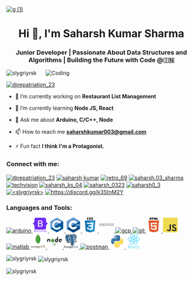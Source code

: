 [![g (1)](https://github.com/user-attachments/assets/ce1fa637-9f59-4bb7-b7b9-5406fcea37e8)](https://github.com/Slygriyrsk)
<h1 align="center">Hi 👋, I'm Saharsh Kumar Sharma</h1>
<h3 align="center">Junior Developer | Passionate About Data Structures and Algorithms | Building the Future with Code @🇮🇳</h3>
<img align="right" alt="Coding" width="400" src="https://png.pngtree.com/png-clipart/20240115/original/pngtree-artificial-intelligence-big-data-code-programmer-festival-three-dimensional-wind-beating-png-image_14120004.png">


<p align="left"> <img src="https://komarev.com/ghpvc/?username=slygriyrsk&label=Profile%20views&color=0e75b6&style=flat" alt="slygriyrsk" /> </p>

<p align="left"> <a href="https://twitter.com/@repatriation_23" target="blank"><img src="https://img.shields.io/twitter/follow/@repatriation_23?logo=twitter&style=for-the-badge" alt="@repatriation_23" /></a> </p>

- 🔭 I’m currently working on **Restaurant List Management**

- 🌱 I’m currently learning **Node JS, React**

- 💬 Ask me about **Arduino, C/C++, Node**

- 📫 How to reach me **saharshkumar003@gmail.com**

- ⚡ Fun fact **I think I'm a Protagonist.**

<h3 align="left">Connect with me:</h3>
<p align="left">
<a href="https://twitter.com/@repatriation_23" target="blank"><img align="center" src="https://raw.githubusercontent.com/rahuldkjain/github-profile-readme-generator/master/src/images/icons/Social/twitter.svg" alt="@repatriation_23" height="30" width="40" /></a>
<a href="https://linkedin.com/in/saharsh kumar" target="blank"><img align="center" src="https://raw.githubusercontent.com/rahuldkjain/github-profile-readme-generator/master/src/images/icons/Social/linked-in-alt.svg" alt="saharsh kumar" height="30" width="40" /></a>
<a href="https://codesandbox.com/retro_69" target="blank"><img align="center" src="https://raw.githubusercontent.com/rahuldkjain/github-profile-readme-generator/master/src/images/icons/Social/codesandbox.svg" alt="retro_69" height="30" width="40" /></a>
<a href="https://instagram.com/saharsh.03_sharma" target="blank"><img align="center" src="https://raw.githubusercontent.com/rahuldkjain/github-profile-readme-generator/master/src/images/icons/Social/instagram.svg" alt="saharsh.03_sharma" height="30" width="40" /></a>
<a href="https://www.youtube.com/c/techvision" target="blank"><img align="center" src="https://raw.githubusercontent.com/rahuldkjain/github-profile-readme-generator/master/src/images/icons/Social/youtube.svg" alt="techvision" height="30" width="40" /></a>
<a href="https://www.codechef.com/users/saharsh_ks_04" target="blank"><img align="center" src="https://cdn.jsdelivr.net/npm/simple-icons@3.1.0/icons/codechef.svg" alt="saharsh_ks_04" height="30" width="40" /></a>
<a href="https://codeforces.com/profile/saharsh_0323" target="blank"><img align="center" src="https://raw.githubusercontent.com/rahuldkjain/github-profile-readme-generator/master/src/images/icons/Social/codeforces.svg" alt="saharsh_0323" height="30" width="40" /></a>
<a href="https://www.leetcode.com/saharsh0_3" target="blank"><img align="center" src="https://raw.githubusercontent.com/rahuldkjain/github-profile-readme-generator/master/src/images/icons/Social/leet-code.svg" alt="saharsh0_3" height="30" width="40" /></a>
<a href="https://auth.geeksforgeeks.org/user/<slygriyrsk>" target="blank"><img align="center" src="https://raw.githubusercontent.com/rahuldkjain/github-profile-readme-generator/master/src/images/icons/Social/geeks-for-geeks.svg" alt="<slygriyrsk>" height="30" width="40" /></a>
<a href="https://discord.gg/https://discord.gg/k3StnM2Y" target="blank"><img align="center" src="https://raw.githubusercontent.com/rahuldkjain/github-profile-readme-generator/master/src/images/icons/Social/discord.svg" alt="https://discord.gg/k3StnM2Y" height="30" width="40" /></a>
</p>

<h3 align="left">Languages and Tools:</h3>
<p align="left"> <a href="https://www.arduino.cc/" target="_blank" rel="noreferrer"> <img src="https://cdn.worldvectorlogo.com/logos/arduino-1.svg" alt="arduino" width="40" height="40"/> </a> <a href="https://getbootstrap.com" target="_blank" rel="noreferrer"> <img src="https://raw.githubusercontent.com/devicons/devicon/master/icons/bootstrap/bootstrap-plain-wordmark.svg" alt="bootstrap" width="40" height="40"/> </a> <a href="https://www.cprogramming.com/" target="_blank" rel="noreferrer"> <img src="https://raw.githubusercontent.com/devicons/devicon/master/icons/c/c-original.svg" alt="c" width="40" height="40"/> </a> <a href="https://www.w3schools.com/cpp/" target="_blank" rel="noreferrer"> <img src="https://raw.githubusercontent.com/devicons/devicon/master/icons/cplusplus/cplusplus-original.svg" alt="cplusplus" width="40" height="40"/> </a> <a href="https://www.w3schools.com/css/" target="_blank" rel="noreferrer"> <img src="https://raw.githubusercontent.com/devicons/devicon/master/icons/css3/css3-original-wordmark.svg" alt="css3" width="40" height="40"/> </a> <a href="https://expressjs.com" target="_blank" rel="noreferrer"> <img src="https://raw.githubusercontent.com/devicons/devicon/master/icons/express/express-original-wordmark.svg" alt="express" width="40" height="40"/> </a> <a href="https://cloud.google.com" target="_blank" rel="noreferrer"> <img src="https://www.vectorlogo.zone/logos/google_cloud/google_cloud-icon.svg" alt="gcp" width="40" height="40"/> </a> <a href="https://git-scm.com/" target="_blank" rel="noreferrer"> <img src="https://www.vectorlogo.zone/logos/git-scm/git-scm-icon.svg" alt="git" width="40" height="40"/> </a> <a href="https://www.w3.org/html/" target="_blank" rel="noreferrer"> <img src="https://raw.githubusercontent.com/devicons/devicon/master/icons/html5/html5-original-wordmark.svg" alt="html5" width="40" height="40"/> </a> <a href="https://developer.mozilla.org/en-US/docs/Web/JavaScript" target="_blank" rel="noreferrer"> <img src="https://raw.githubusercontent.com/devicons/devicon/master/icons/javascript/javascript-original.svg" alt="javascript" width="40" height="40"/> </a> <a href="https://www.mathworks.com/" target="_blank" rel="noreferrer"> <img src="https://upload.wikimedia.org/wikipedia/commons/2/21/Matlab_Logo.png" alt="matlab" width="40" height="40"/> </a> <a href="https://www.mongodb.com/" target="_blank" rel="noreferrer"> <img src="https://raw.githubusercontent.com/devicons/devicon/master/icons/mongodb/mongodb-original-wordmark.svg" alt="mongodb" width="40" height="40"/> </a> <a href="https://nodejs.org" target="_blank" rel="noreferrer"> <img src="https://raw.githubusercontent.com/devicons/devicon/master/icons/nodejs/nodejs-original-wordmark.svg" alt="nodejs" width="40" height="40"/> </a> <a href="https://www.postgresql.org" target="_blank" rel="noreferrer"> <img src="https://raw.githubusercontent.com/devicons/devicon/master/icons/postgresql/postgresql-original-wordmark.svg" alt="postgresql" width="40" height="40"/> </a> <a href="https://postman.com" target="_blank" rel="noreferrer"> <img src="https://www.vectorlogo.zone/logos/getpostman/getpostman-icon.svg" alt="postman" width="40" height="40"/> </a> <a href="https://www.python.org" target="_blank" rel="noreferrer"> <img src="https://raw.githubusercontent.com/devicons/devicon/master/icons/python/python-original.svg" alt="python" width="40" height="40"/> </a> <a href="https://reactjs.org/" target="_blank" rel="noreferrer"> <img src="https://raw.githubusercontent.com/devicons/devicon/master/icons/react/react-original-wordmark.svg" alt="react" width="40" height="40"/> </a> </p>

<p><img align="left" src="https://github-readme-stats.vercel.app/api/top-langs?username=slygriyrsk&show_icons=true&locale=en&layout=compact" alt="slygriyrsk" /></p>

<p>&nbsp;<img align="center" src="https://github-readme-stats.vercel.app/api?username=slygriyrsk&show_icons=true&locale=en" alt="slygriyrsk" /></p>

<p><img align="center" src="https://github-readme-streak-stats.herokuapp.com/?user=slygriyrsk&" alt="slygriyrsk" /></p>
